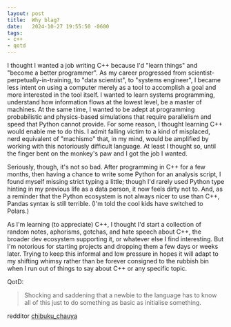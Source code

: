```yaml
---
layout: post
title:  Why blag?
date:   2024-10-27 19:55:50 -0600
tags:
- c++
- qotd
---
```


I thought I wanted a job writing C++ because I'd "learn things" and "become a better programmer". As my career progressed from scientist-perpetually-in-training, to "data scientist", to "systems engineer", I became less intent on using a computer merely as a tool to accomplish a goal and more interested in the tool itself. I wanted to learn systems programming, understand how information flows at the lowest level, be a master of machines. At the same time, I wanted to be adept at programming probabilistic and physics-based simulations that require parallelism and speed that Python cannot provide. For some reason, I thought learning C++ would enable me to do this. I admit falling victim to a kind of misplaced, nerd equivalent of "machismo" that, in my mind, would be amplified by working with this notoriously difficult language. At least I thought so, until the finger bent on the monkey's paw and I got the job I wanted.

Seriously, though, it's not so bad. After programming in C++ for a few months, then having a chance to write some Python for an analysis script, I found myself missing strict typing a little; though I'd rarely used Python type hinting in my previous life as a data person, it now feels dirty not to. And, as a reminder that the Python ecosystem is not always nicer to use than C++, Pandas syntax is still terrible. (I'm told the cool kids have switched to Polars.)

As I'm learning (to appreciate) C++, I thought I'd start a collection of random notes, aphorisms, gotchas, and hate speech about C++, the broader dev ecosystem supporting it, or whatever else I find interesting. But I'm notorious for starting projects and dropping them a few days or weeks later. Trying to keep this informal and low pressure in hopes it will adapt to my shifting whimsy rather than be forever consigned to the rubbish bin when I run out of things to say about C++ or any specific topic.

QotD:
> Shocking and saddening that a newbie to the language has to know all of this just to do something as basic as initialise something.

redditor [chibuku_chauya](https://www.reddit.com/r/cpp/comments/znq87f/uniform_initialization_a_guide_for_modern_c/j0ny7s6/)
